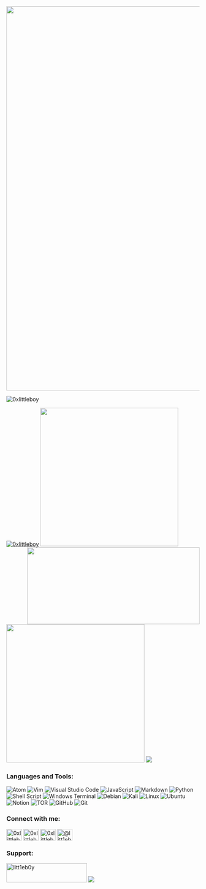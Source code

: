 <img src="https://user-images.githubusercontent.com/75373225/193462727-682bd9b0-4483-44be-b7f9-4be2259aadc3.png" width="1000">

 <p align="left"> <img src="https://komarev.com/ghpvc/?username=0xlittleboy&label=Profile%20views&color=0e75b6&style=flat" alt="0xlittleboy" /> </p>
 <a href="https://twitter.com/0xlittleboy" target="blank"><img src="https://img.shields.io/twitter/follow/0xlittleboy?logo=twitter&style=for-the-badge" alt="0xlittleboy" /></a>

<img align="right" src="https://user-images.githubusercontent.com/75373225/193977346-9cec187a-efa4-4611-b021-aecd0f3b17c0.gif" width="450" height="200" >

<img src="https://github-readme-stats.vercel.app/api?username=0xlittleboy&show_icons=true&bg_color=0d1117&hide_border=true&text_color=2bbc8a&title_color=becacc&icon_color=666666" width="360" >  

<img src="https://github-readme-streak-stats.herokuapp.com/?user=0xlittleboy&theme=merko" width="360" >


<img aligh="left" src="https://github-profile-trophy.vercel.app/?username=0xlittleboy&theme=matrix&row=2&column=7" >


<h3>Languages and Tools:</h3>

![Atom](https://img.shields.io/badge/Atom-%2366595C.svg?style=for-the-badge&logo=atom&logoColor=white) 
![Vim](https://img.shields.io/badge/VIM-%2311AB00.svg?style=for-the-badge&logo=vim&logoColor=white)
![Visual Studio Code](https://img.shields.io/badge/Visual%20Studio%20Code-0078d7.svg?style=for-the-badge&logo=visual-studio-code&logoColor=white)
![JavaScript](https://img.shields.io/badge/javascript-%23323330.svg?style=for-the-badge&logo=javascript&logoColor=%23F7DF1E)
![Markdown](https://img.shields.io/badge/markdown-%23000000.svg?style=for-the-badge&logo=markdown&logoColor=white)
![Python](https://img.shields.io/badge/python-3670A0?style=for-the-badge&logo=python&logoColor=ffdd54)
![Shell Script](https://img.shields.io/badge/shell_script-%23121011.svg?style=for-the-badge&logo=gnu-bash&logoColor=white)
![Windows Terminal](https://img.shields.io/badge/Windows%20Terminal-%234D4D4D.svg?style=for-the-badge&logo=windows-terminal&logoColor=white)
![Debian](https://img.shields.io/badge/Debian-D70A53?style=for-the-badge&logo=debian&logoColor=white)
![Kali](https://img.shields.io/badge/Kali-268BEE?style=for-the-badge&logo=kalilinux&logoColor=white)
![Linux](https://img.shields.io/badge/Linux-FCC624?style=for-the-badge&logo=linux&logoColor=black)
![Ubuntu](https://img.shields.io/badge/Ubuntu-E95420?style=for-the-badge&logo=ubuntu&logoColor=white)
![Notion](https://img.shields.io/badge/Notion-%23000000.svg?style=for-the-badge&logo=notion&logoColor=white)
![TOR](https://img.shields.io/badge/tor-%237E4798.svg?style=for-the-badge&logo=tor-project&logoColor=white)
![GitHub](https://img.shields.io/badge/github-%23121011.svg?style=for-the-badge&logo=github&logoColor=white)
![Git](https://img.shields.io/badge/git-%23F05033.svg?style=for-the-badge&logo=git&logoColor=white)



<h3 align="left">Connect with me:</h3>
<p align="left">
<a href="https://twitter.com/0xlittleboy" target="blank"><img align="center" src="https://raw.githubusercontent.com/rahuldkjain/github-profile-readme-generator/master/src/images/icons/Social/twitter.svg" alt="0xlittleboy" height="30" width="40" /></a>
<a href="https://linkedin.com/in/0xlittleboy" target="blank"><img align="center" src="https://raw.githubusercontent.com/rahuldkjain/github-profile-readme-generator/master/src/images/icons/Social/linked-in-alt.svg" alt="0xlittleboy" height="30" width="40" /></a>
<a href="https://instagram.com/0xlittleboy" target="blank"><img align="center" src="https://raw.githubusercontent.com/rahuldkjain/github-profile-readme-generator/master/src/images/icons/Social/instagram.svg" alt="0xlittleboy" height="30" width="40" /></a>
<a href="https://medium.com/@litt1eb0y" target="blank"><img align="center" src="https://raw.githubusercontent.com/rahuldkjain/github-profile-readme-generator/master/src/images/icons/Social/medium.svg" alt="@litt1eb0y" height="30" width="40" /></a>
</p>  

<h3 align="left">Support:</h3>
<p><a href="https://www.buymeacoffee.com/litt1eb0y"> <img align="left" src="https://cdn.buymeacoffee.com/buttons/v2/default-yellow.png" height="50" width="210" alt="litt1eb0y" /></a></p><br><br>

<img src="https://activity-graph.herokuapp.com/graph?username=0xlittleboy&bg_color=0d1117&color=2bbc8a&line=becacc&point=666666&area=true&hide_border=true" >
